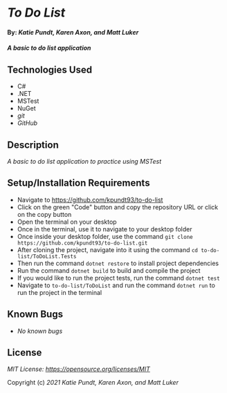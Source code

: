 # _To Do List_

#### By: _**Katie Pundt, Karen Axon, and Matt Luker**_

#### _A basic to do list application_

## Technologies Used
* C#
* .NET
* MSTest
* NuGet
* _git_
* _GitHub_

## Description
_A basic to do list application to practice using MSTest_

## Setup/Installation Requirements
* Navigate to https://github.com/kpundt93/to-do-list
* Click on the green "Code" button and copy the repository URL or click on the copy button
* Open the terminal on your desktop
* Once in the terminal, use it to navigate to your desktop folder
* Once inside your desktop folder, use the command `git clone https://github.com/kpundt93/to-do-list.git`
* After cloning the project, navigate into it using the command `cd to-do-list/ToDoList.Tests`
* Then run the command `dotnet restore` to install project dependencies
* Run the command `dotnet build` to build and compile the project
* If you would like to run the project tests, run the command `dotnet test`
* Navigate to `to-do-list/ToDoList` and run the command `dotnet run` to run the project in the terminal

## Known Bugs
* _No known bugs_

## License
_MIT License: https://opensource.org/licenses/MIT_

Copyright (c) _2021_ _Katie Pundt, Karen Axon, and Matt Luker_